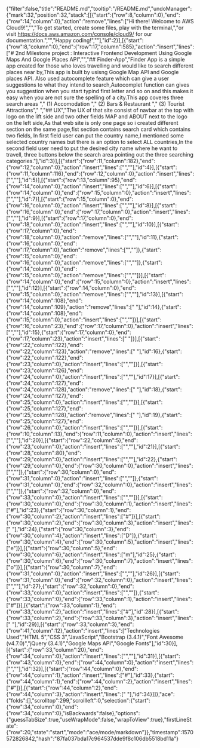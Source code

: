 {"filter":false,"title":"README.md","tooltip":"/README.md","undoManager":{"mark":32,"position":32,"stack":[[{"start":{"row":8,"column":0},"end":{"row":14,"column":0},"action":"remove","lines":["Hi there! Welcome to AWS Cloud9!","","To get started, create some files, play with the terminal,","or visit https://docs.aws.amazon.com/console/cloud9/ for our documentation.","","Happy coding!",""],"id":2}],[{"start":{"row":8,"column":0},"end":{"row":17,"column":585},"action":"insert","lines":["#  2nd Milestone project : Interactive Frontend Development Using Google Maps And Google Places API","","## Finder-App","Finder App is a simple app created for those who loves travelling and would like to search different places near by,This app is built by usisng Google Map API and Google places API. Also used autocomplete feature which can give a user suggestions to what they intend to search,Autocomplet function can gives you suggestion when you start typind first letter and so on and this makes it easy when you are not sure the spelling of a city.This app coveres three search areas ","                        (1) Accomodation ","                        (2) Bars & Restaurant ","                        (3) Tourist Attractions","                        ","## UX","The UX of that site consist of navbar at the top with logo on the lift side and two other fields MAP and ABOUT next to the logo on the left side,As that web site is only one page so i created different section on the same page,fist section contains search card which contains two fields, In first field user can put the country name,I mentioned some selected country names but there is an option to select ALL countries,In the second field user need to put the desired city name where he want to travell, three buttons below the search area pointing out the three searching categories."],"id":3}],[{"start":{"row":11,"column":182},"end":{"row":12,"column":0},"action":"insert","lines":["",""],"id":4}],[{"start":{"row":11,"column":116},"end":{"row":12,"column":0},"action":"insert","lines":["",""],"id":5}],[{"start":{"row":13,"column":95},"end":{"row":14,"column":0},"action":"insert","lines":["",""],"id":6}],[{"start":{"row":14,"column":0},"end":{"row":15,"column":0},"action":"insert","lines":["",""],"id":7}],[{"start":{"row":15,"column":0},"end":{"row":16,"column":0},"action":"insert","lines":["",""],"id":8}],[{"start":{"row":16,"column":0},"end":{"row":17,"column":0},"action":"insert","lines":["",""],"id":9}],[{"start":{"row":17,"column":0},"end":{"row":18,"column":0},"action":"insert","lines":["",""],"id":10}],[{"start":{"row":17,"column":0},"end":{"row":18,"column":0},"action":"remove","lines":["",""],"id":11},{"start":{"row":16,"column":0},"end":{"row":17,"column":0},"action":"remove","lines":["",""]},{"start":{"row":15,"column":0},"end":{"row":16,"column":0},"action":"remove","lines":["",""]},{"start":{"row":14,"column":0},"end":{"row":15,"column":0},"action":"remove","lines":["",""]}],[{"start":{"row":14,"column":0},"end":{"row":15,"column":0},"action":"insert","lines":["",""],"id":12}],[{"start":{"row":14,"column":0},"end":{"row":15,"column":0},"action":"remove","lines":["",""],"id":13}],[{"start":{"row":14,"column":108},"end":{"row":14,"column":109},"action":"remove","lines":[" "],"id":14},{"start":{"row":14,"column":108},"end":{"row":15,"column":0},"action":"insert","lines":["",""]}],[{"start":{"row":16,"column":23},"end":{"row":17,"column":0},"action":"insert","lines":["",""],"id":15},{"start":{"row":17,"column":0},"end":{"row":17,"column":23},"action":"insert","lines":["                       "]}],[{"start":{"row":22,"column":122},"end":{"row":22,"column":123},"action":"remove","lines":[" "],"id":16},{"start":{"row":22,"column":122},"end":{"row":23,"column":0},"action":"insert","lines":["",""]}],[{"start":{"row":23,"column":126},"end":{"row":24,"column":0},"action":"insert","lines":["",""],"id":17}],[{"start":{"row":24,"column":127},"end":{"row":24,"column":128},"action":"remove","lines":[" "],"id":18},{"start":{"row":24,"column":127},"end":{"row":25,"column":0},"action":"insert","lines":["",""]}],[{"start":{"row":25,"column":127},"end":{"row":25,"column":128},"action":"remove","lines":[" "],"id":19},{"start":{"row":25,"column":127},"end":{"row":26,"column":0},"action":"insert","lines":["",""]}],[{"start":{"row":10,"column":13},"end":{"row":11,"column":0},"action":"insert","lines":["",""],"id":20}],[{"start":{"row":22,"column":5},"end":{"row":23,"column":0},"action":"insert","lines":["",""],"id":21}],[{"start":{"row":28,"column":80},"end":{"row":29,"column":0},"action":"insert","lines":["",""],"id":22},{"start":{"row":29,"column":0},"end":{"row":30,"column":0},"action":"insert","lines":["",""]},{"start":{"row":30,"column":0},"end":{"row":31,"column":0},"action":"insert","lines":["",""]},{"start":{"row":31,"column":0},"end":{"row":32,"column":0},"action":"insert","lines":["",""]},{"start":{"row":32,"column":0},"end":{"row":33,"column":0},"action":"insert","lines":["",""]}],[{"start":{"row":30,"column":0},"end":{"row":30,"column":1},"action":"insert","lines":["#"],"id":23},{"start":{"row":30,"column":1},"end":{"row":30,"column":2},"action":"insert","lines":["#"]}],[{"start":{"row":30,"column":2},"end":{"row":30,"column":3},"action":"insert","lines":[" "],"id":24},{"start":{"row":30,"column":3},"end":{"row":30,"column":4},"action":"insert","lines":["D"]},{"start":{"row":30,"column":4},"end":{"row":30,"column":5},"action":"insert","lines":["e"]}],[{"start":{"row":30,"column":5},"end":{"row":30,"column":6},"action":"insert","lines":["m"],"id":25},{"start":{"row":30,"column":6},"end":{"row":30,"column":7},"action":"insert","lines":["o"]}],[{"start":{"row":30,"column":7},"end":{"row":31,"column":0},"action":"insert","lines":["",""],"id":26}],[{"start":{"row":31,"column":0},"end":{"row":32,"column":0},"action":"insert","lines":["",""],"id":27},{"start":{"row":32,"column":0},"end":{"row":33,"column":0},"action":"insert","lines":["",""]},{"start":{"row":33,"column":0},"end":{"row":33,"column":1},"action":"insert","lines":["#"]}],[{"start":{"row":33,"column":1},"end":{"row":33,"column":2},"action":"insert","lines":["#"],"id":28}],[{"start":{"row":33,"column":2},"end":{"row":33,"column":3},"action":"insert","lines":[" "],"id":29}],[{"start":{"row":33,"column":3},"end":{"row":41,"column":12},"action":"insert","lines":["Technologies Used","HTML 5","CSS 3","JavaScript","Bootstrap (3.4.1)","Font Awesome (v4.7.0)","jQuery (3.4.1)","Google Maps API","Google Fonts"],"id":30}],[{"start":{"row":33,"column":20},"end":{"row":34,"column":0},"action":"insert","lines":["",""],"id":31}],[{"start":{"row":43,"column":0},"end":{"row":44,"column":0},"action":"insert","lines":["",""],"id":32}],[{"start":{"row":44,"column":0},"end":{"row":44,"column":1},"action":"insert","lines":["#"],"id":33},{"start":{"row":44,"column":1},"end":{"row":44,"column":2},"action":"insert","lines":["#"]}],[{"start":{"row":44,"column":2},"end":{"row":44,"column":3},"action":"insert","lines":[" "],"id":34}]]},"ace":{"folds":[],"scrolltop":299,"scrollleft":0,"selection":{"start":{"row":34,"column":0},"end":{"row":34,"column":0},"isBackwards":false},"options":{"guessTabSize":true,"useWrapMode":false,"wrapToView":true},"firstLineState":{"row":20,"state":"start","mode":"ace/mode/markdown"}},"timestamp":1570572826842,"hash":"87fa037bda17c964537dde9f8c106db5518bd11a"}